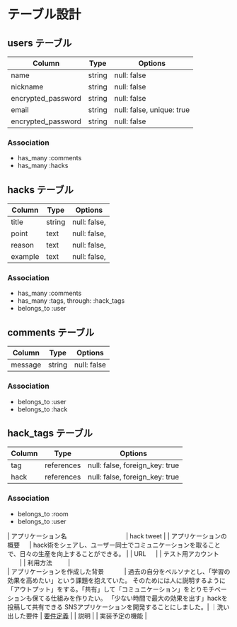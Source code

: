 # テーブル設計

## users テーブル

| Column             | Type   | Options                   |
| ------------------ | ------ | -----------               |
| name               | string | null: false               |
| nickname           | string | null: false               |
| encrypted_password | string | null: false               |
| email              | string | null: false, unique: true |
| encrypted_password | string | null: false               |

### Association

- has_many :comments
- has_many :hacks

## hacks テーブル

| Column  | Type       | Options                       |
| ------- | ---------- | ------------------------------|
| title   | string     | null: false,                  |
| point   | text       | null: false,                  |
| reason  | text       | null: false,                  |
| example | text       | null: false,                  |

### Association

- has_many :comments
- has_many :tags, through: :hack_tags
- belongs_to :user

## comments テーブル

| Column  | Type   | Options     |
| ------- | ------ | ----------- |
| message | string | null: false |

### Association

- belongs_to :user
- belongs_to :hack


## hack_tags テーブル

| Column | Type       | Options                        |
| ------ | ---------- | ------------------------------ |
| tag    | references | null: false, foreign_key: true |
| hack   | references | null: false, foreign_key: true |

### Association

- belongs_to :room
- belongs_to :user

| アプリケーション名        　　　　　　　　　 | hack tweet |
| アプリケーションの概要         　 | hack術をシェアし、ユーザー同士でコミュニケーションを取ることで、日々の生産を向上することができる。 |
| URL                      　 | 
| テスト用アカウント             　　|
| 利用方法                  　　 |  
| アプリケーションを作成した背景   　　　| 過去の自分をペルソナとし、「学習の効果を高めたい」という課題を抱えていた。 そのためには人に説明するように「アウトプット」をする。「共有」して「コミュニケーション」をとりモチベーションも保てる仕組みを作りたい。 「少ない時間で最大の効果を出す」hackを投稿して共有できる SNSアプリケーションを開発することにしました。|
｜洗い出した要件                 | [要件定義](https://docs.google.com/spreadsheets/d/1HalF8KqCY-X67mWO_0vCwIatUw35iBn426QkQjs8by0/edit#gid=982722306) |
| 説明                         |
| 実装予定の機能                 |
